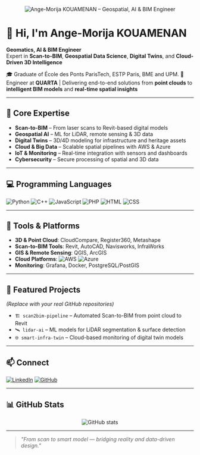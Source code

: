 <!-- Profile Banner -->
<p align="center">
  <img src="banner.png" alt="Ange-Morija KOUAMENAN – Geospatial, AI & BIM Engineer" />
</p>

# 👋 Hi, I'm Ange-Morija KOUAMENAN

**Geomatics, AI & BIM Engineer**  
Expert in **Scan-to-BIM**, **Geospatial Data Science**, **Digital Twins**, and **Cloud-Driven 3D Intelligence**

🎓 Graduate of École des Ponts ParisTech, ESTP Paris, BME and UPM.
🏢 Engineer at **QUARTA** | Delivering end-to-end solutions from **point clouds** to **intelligent BIM models** and **real-time spatial insights**

---

## 🧠 Core Expertise

- **Scan-to-BIM** – From laser scans to Revit-based digital models  
- **Geospatial AI** – ML for LiDAR, remote sensing & 3D data  
- **Digital Twins** – 3D/4D modeling for infrastructure and heritage assets  
- **Cloud & Big Data** – Scalable spatial pipelines with AWS & Azure  
- **IoT & Monitoring** – Real-time integration with sensors and dashboards  
- **Cybersecurity** – Secure processing of spatial and 3D data  

---

## 💻 Programming Languages

![Python](https://img.shields.io/badge/Python-3670A0?style=for-the-badge&logo=python&logoColor=white)
![C++](https://img.shields.io/badge/C++-00599C?style=for-the-badge&logo=cplusplus&logoColor=white)
![JavaScript](https://img.shields.io/badge/JavaScript-F7DF1E?style=for-the-badge&logo=javascript&logoColor=black)
![PHP](https://img.shields.io/badge/PHP-777BB4?style=for-the-badge&logo=php&logoColor=white)
![HTML](https://img.shields.io/badge/HTML-E34F26?style=for-the-badge&logo=html5&logoColor=white)
![CSS](https://img.shields.io/badge/CSS-1572B6?style=for-the-badge&logo=css3&logoColor=white)

---

## 🧰 Tools & Platforms

- **3D & Point Cloud**: CloudCompare, Register360, Metashape  
- **Scan-to-BIM Tools**: Revit, AutoCAD, Navisworks, InfraWorks  
- **GIS & Remote Sensing**: QGIS, ArcGIS  
- **Cloud Platforms**: ![AWS](https://img.shields.io/badge/AWS-232F3E?style=flat&logo=amazon-aws&logoColor=white) ![Azure](https://img.shields.io/badge/Azure-0078D4?style=flat&logo=microsoft-azure&logoColor=white)  
- **Monitoring**: Grafana, Docker, PostgreSQL/PostGIS

---

## 🚀 Featured Projects

*(Replace with your real GitHub repositories)*  
- `🏗️ scan2bim-pipeline` – Automated Scan-to-BIM from point cloud to Revit  
- `🛰️ lidar-ai` – ML models for LiDAR segmentation & surface detection  
- `🌐 smart-infra-twin` – Cloud-based monitoring of digital twin models  

---

## 📫 Connect

[![LinkedIn](https://img.shields.io/badge/LinkedIn-0077B5?style=flat&logo=linkedin&logoColor=white)](https://www.linkedin.com/in/kouamenan-ange-morija/)
[![GitHub](https://img.shields.io/badge/GitHub-000?style=flat&logo=github&logoColor=white)](https://github.com/)

---

## 📊 GitHub Stats

<p align="center">
  <img src="https://github-readme-stats.vercel.app/api?username=Ange-Morija&show_icons=true&theme=default" alt="GitHub stats" />
</p>

---

> *"From scan to smart model — bridging reality and data-driven design."*
